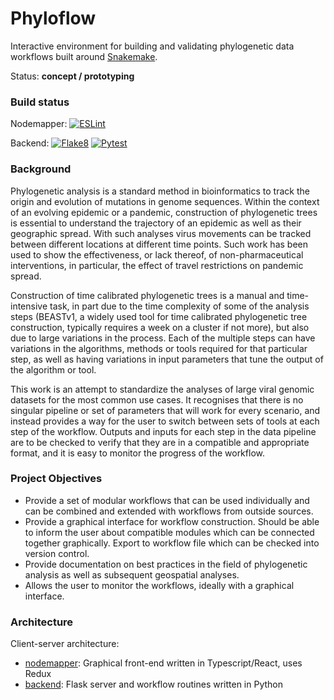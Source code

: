 # Phyloflow

Interactive environment for building and validating phylogenetic data workflows built around [Snakemake](https://snakemake.github.io/).

Status: **concept / prototyping**

### Build status

Nodemapper: [![ESLint](https://github.com/jsbrittain/phyloflow/actions/workflows/eslint.yml/badge.svg)](https://github.com/jsbrittain/phyloflow/actions/workflows/eslint.yml)

Backend: [![Flake8](https://github.com/jsbrittain/phyloflow/actions/workflows/flake8.yml/badge.svg)](https://github.com/jsbrittain/phyloflow/actions/workflows/flake8.yml) [![Pytest](https://github.com/jsbrittain/phyloflow/actions/workflows/pytest.yml/badge.svg)](https://github.com/jsbrittain/phyloflow/actions/workflows/pytest.yml)

### Background

Phylogenetic analysis is a standard method in bioinformatics to track the origin and evolution of mutations in genome sequences. Within the context of an evolving epidemic or a pandemic, construction of phylogenetic trees is essential to understand the trajectory of an epidemic as well as their geographic spread. With such analyses virus movements can be tracked between different locations at different time points. Such work has been used to show the effectiveness, or lack thereof, of non-pharmaceutical interventions, in particular, the effect of travel restrictions on pandemic spread.

Construction of time calibrated phylogenetic trees is a manual and time-intensive task, in part due to the time complexity of some of the analysis steps (BEASTv1, a widely used tool for time calibrated phylogenetic tree construction, typically requires a week on a cluster if not more), but also due to large variations in the process. Each of the multiple steps can have variations in the algorithms, methods or tools required for that particular step, as well as having variations in input parameters that tune the output of the algorithm or tool.

This work is an attempt to standardize the analyses of large viral genomic datasets for the most common use cases. It recognises that there is no singular pipeline or set of parameters that will work for every scenario, and instead provides a way for the user to switch between sets of tools at each step of the workflow. Outputs and inputs for each step in the data pipeline are to be checked to verify that they are in a compatible and appropriate format, and it is easy to monitor the progress of the workflow.

### Project Objectives

- Provide a set of modular workflows that can be used individually and can be combined and extended with workflows from outside sources.
- Provide a graphical interface for workflow construction. Should be able to inform the user about compatible modules which can be connected together graphically. Export to workflow file which can be checked into version control.
- Provide documentation on best practices in the field of phylogenetic analysis as well as subsequent geospatial analyses.
- Allows the user to monitor the workflows, ideally with a graphical interface.

### Architecture

Client-server architecture:
- [nodemapper](nodemapper): Graphical front-end written in Typescript/React, uses Redux
- [backend](backend): Flask server and workflow routines written in Python
